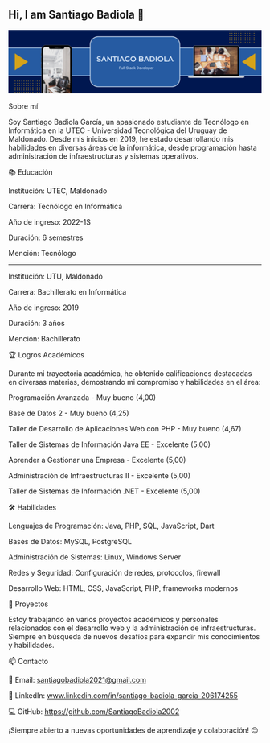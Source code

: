 ## Hi, I am Santiago Badiola 👋

<img src="./banner.png">

Sobre mí

Soy Santiago Badiola García, un apasionado estudiante de Tecnólogo en Informática en la UTEC - Universidad Tecnológica del Uruguay de Maldonado. Desde mis inicios en 2019, he estado desarrollando mis habilidades en diversas áreas de la informática, desde programación hasta administración de infraestructuras y sistemas operativos.

📚 Educación

Institución: UTEC, Maldonado

Carrera: Tecnólogo en Informática

Año de ingreso: 2022-1S

Duración: 6 semestres

Mención: Tecnólogo

-----------

Institución: UTU, Maldonado

Carrera: Bachillerato en Informática

Año de ingreso: 2019

Duración: 3 años

Mención: Bachillerato

🏆 Logros Académicos

Durante mi trayectoria académica, he obtenido calificaciones destacadas en diversas materias, demostrando mi compromiso y habilidades en el área:

Programación Avanzada - Muy bueno (4,00)

Base de Datos 2 - Muy bueno (4,25)

Taller de Desarrollo de Aplicaciones Web con PHP - Muy bueno (4,67)

Taller de Sistemas de Información Java EE - Excelente (5,00)

Aprender a Gestionar una Empresa - Excelente (5,00)

Administración de Infraestructuras II - Excelente (5,00)

Taller de Sistemas de Información .NET - Excelente (5,00)

🛠️ Habilidades

Lenguajes de Programación: Java, PHP, SQL, JavaScript, Dart

Bases de Datos: MySQL, PostgreSQL

Administración de Sistemas: Linux, Windows Server

Redes y Seguridad: Configuración de redes, protocolos, firewall

Desarrollo Web: HTML, CSS, JavaScript, PHP, frameworks modernos

🚀 Proyectos

Estoy trabajando en varios proyectos académicos y personales relacionados con el desarrollo web y la administración de infraestructuras. Siempre en búsqueda de nuevos desafíos para expandir mis conocimientos y habilidades.

📫 Contacto

📧 Email: santiagobadiola2021@gmail.com

💼 LinkedIn: www.linkedin.com/in/santiago-badiola-garcia-206174255

💻 GitHub: https://github.com/SantiagoBadiola2002

¡Siempre abierto a nuevas oportunidades de aprendizaje y colaboración! 😊
